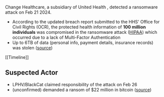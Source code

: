 Change Healthcare, a subsidiary of United Health , detected a ransomware attack on Feb 21 2024. 
- According to the updated breach report submitted to the HHS' Office for Civil Rights (OCR), the protected health information of **100 million individuals** was compromised in the ransomware attack ([HIPAA](https://www.hipaajournal.com/change-healthcare-responding-to-cyberattack/#:~:text=The%20Change%20Healthcare%20data%20breach%20is%20the%20largest%20ever%20reported,compromised%20in%20the%20ransomware%20attack.)) which occurred due to a lack of Multi-Factor Authentication
- Up to 6TB of data (personal info, payment details, insurance records) was stolen ([source](https://hyperproof.io/resource/understanding-the-change-healthcare-breach/))

[[Timeline]]

## Suspected Actor
- LPHV/BlackCat claimed responsibility of the attack on Feb 26
- (unconfirmed) demanded a ransom of $22 million in bitcoin ([source](https://www.securityweek.com/second-ransomware-group-extorting-change-healthcare/#:~:text=In%20late%20February%2C%20roughly%20one%20week%20after,records%2C%20and%20other%20types%20of%20sensitive%20information.))